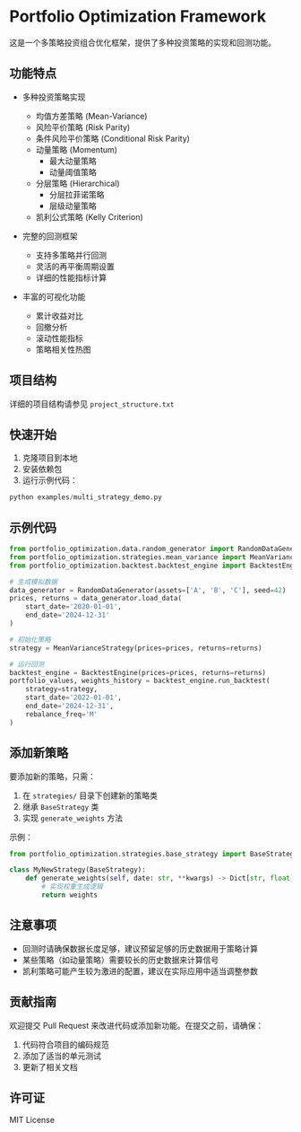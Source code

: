 # Portfolio Optimization Framework

这是一个多策略投资组合优化框架，提供了多种投资策略的实现和回测功能。

## 功能特点

- 多种投资策略实现
  - 均值方差策略 (Mean-Variance)
  - 风险平价策略 (Risk Parity)
  - 条件风险平价策略 (Conditional Risk Parity)
  - 动量策略 (Momentum)
    - 最大动量策略
    - 动量阈值策略
  - 分层策略 (Hierarchical)
    - 分层拉菲诺策略
    - 层级动量策略
  - 凯利公式策略 (Kelly Criterion)

- 完整的回测框架
  - 支持多策略并行回测
  - 灵活的再平衡周期设置
  - 详细的性能指标计算

- 丰富的可视化功能
  - 累计收益对比
  - 回撤分析
  - 滚动性能指标
  - 策略相关性热图

## 项目结构

详细的项目结构请参见 `project_structure.txt`

## 快速开始

1. 克隆项目到本地
2. 安装依赖包
3. 运行示例代码：

```python
python examples/multi_strategy_demo.py
```

## 示例代码

```python
from portfolio_optimization.data.random_generator import RandomDataGenerator
from portfolio_optimization.strategies.mean_variance import MeanVarianceStrategy
from portfolio_optimization.backtest.backtest_engine import BacktestEngine

# 生成模拟数据
data_generator = RandomDataGenerator(assets=['A', 'B', 'C'], seed=42)
prices, returns = data_generator.load_data(
    start_date='2020-01-01',
    end_date='2024-12-31'
)

# 初始化策略
strategy = MeanVarianceStrategy(prices=prices, returns=returns)

# 运行回测
backtest_engine = BacktestEngine(prices=prices, returns=returns)
portfolio_values, weights_history = backtest_engine.run_backtest(
    strategy=strategy,
    start_date='2022-01-01',
    end_date='2024-12-31',
    rebalance_freq='M'
)
```

## 添加新策略

要添加新的策略，只需：

1. 在 `strategies/` 目录下创建新的策略类
2. 继承 `BaseStrategy` 类
3. 实现 `generate_weights` 方法

示例：
```python
from portfolio_optimization.strategies.base_strategy import BaseStrategy

class MyNewStrategy(BaseStrategy):
    def generate_weights(self, date: str, **kwargs) -> Dict[str, float]:
        # 实现权重生成逻辑
        return weights
```

## 注意事项

- 回测时请确保数据长度足够，建议预留足够的历史数据用于策略计算
- 某些策略（如动量策略）需要较长的历史数据来计算信号
- 凯利策略可能产生较为激进的配置，建议在实际应用中适当调整参数

## 贡献指南

欢迎提交 Pull Request 来改进代码或添加新功能。在提交之前，请确保：

1. 代码符合项目的编码规范
2. 添加了适当的单元测试
3. 更新了相关文档

## 许可证

MIT License 